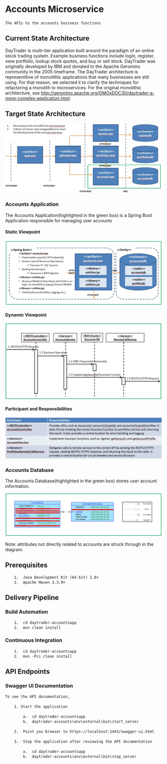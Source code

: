 
# Accounts Microservice

	The APIs to the accounts business functions



## Current State Architecture

DayTrader is multi-tier application built around the paradigm of an online stock trading system. Example business functions include
login, register, view portfolio, lookup stock quotes, and buy or sell stock. DayTrader was originally developed by IBM and donated 
to the Apache Geronimo community in the 2005 timeframe. The DayTrader architecture is representitive of monolithic applications that 
many businesses are still using. For that reason, we selected it to clarify the techniques for refactoring a monolith to microservices. 
For the original monolithic architecture, see http://geronimo.apache.org/GMOxDOC30/daytrader-a-more-complex-application.html. 



## Target State Architecture

![Target-State-Architecture](images/Target-State-Architecture.JPG)



### Accounts Application

The Accounts Application(highlighted in the green box) is a Spring Boot Application responsible for managing user accounts



#### Static Viewpoint

![Static-Viewpoint](images/Static-Viewpoint.JPG)



#### Dynamic Viewpoint

![Dynamic-Viewpoint](images/Dynamic-Viewpoint.JPG)



#### Participant and Responsibilities

![Participant-Responsibilities](images/Participant-Responsibilities.JPG)



### Accounts Database

The Accounts Database(highlighted in the green box) stores user account information. 

![Database-Schema](images/Database-Schema.JPG)

Note: attributes not directly related to accounts are struck through in the diagram.


## Prerequisites

		1.	Java Development Kit (64 bit) 1.8+
		2.	Apache Maven 3.3.9+


## Delivery Pipeline

### Build Automation

		1.	cd daytrader-accountsapp
		2.	mvn clean install

### Continuous Integration

		1.	cd daytrader-accountsapp
		2.	mvn -Pci clean install


## API Endpoints 

### Swagger UI Documentation

	To see the API documentation, 

		1. Start the application

			a.	cd daytrader-accountsapp
			b. 	daytrader-accounts\env\external\bin\start_server

		2. 	Point you browser to https://localhost:1443/swagger-ui.html

		3.	Stop the application after reviewing the API documentation

			a.	cd daytrader-accountsapp	
			b.	daytrader-accounts\env\external\bin\stop_server

		